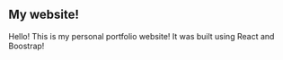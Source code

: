 ## My website!
Hello!  This is my personal portfolio website! It was built using React and Boostrap!
